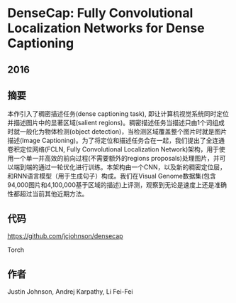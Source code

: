 # DenseCap: Fully Convolutional Localization Networks for Dense Captioning

## 2016

## 摘要

本作引入了稠密描述任务(dense captioning task), 即让计算机视觉系统同时定位并描述图片中的显著区域(salient regions)。稠密描述任务当描述只由1个词组成时就一般化为物体检测(object detection)，当检测区域覆盖整个图片时就是图片描述(Image Captioning)。为了将定位和描述任务合在一起，我们提出了全连通卷积定位网络(FCLN, Fully Convolutional Localization Network)架构，用于使用一个单一并高效的前向过程(不需要额外的regions proposals)处理图片，并可以端到端的通过一轮优化进行训练。本架构由一个CNN，以及新的稠密定位层，和RNN语言模型（用于生成句子）构成。我们在Visual Genome数据集(包含94,000图片和4,100,000基于区域的描述)上评测，观察到无论是速度上还是准确性都超过当前其他近期方法。

## 代码

<https://github.com/jcjohnson/densecap>

Torch

## 作者

Justin Johnson, Andrej Karpathy, Li Fei-Fei
